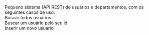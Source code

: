 Pequeno sistema (API REST) de usuários e departamentos, com os seguintes casos de uso:
<br/>
Buscar todos usuários <br/>
Buscar um usuário pelo seu id <br/>
Inserir um novo usuário <br/>
